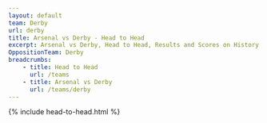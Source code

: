 ```yaml
---
layout: default
team: Derby
url: derby
title: Arsenal vs Derby - Head to Head
excerpt: Arsenal vs Derby, Head to Head, Results and Scores on History of Arsenal Football Club
OppositionTeam: Derby
breadcrumbs:
    - title: Head to Head
      url: /teams
    - title: Arsenal vs Derby
      url: /teams/derby
---
```


{% include head-to-head.html %}